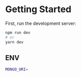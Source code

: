 # Getting Started

First, run the development server:

```bash
npm run dev
# or
yarn dev
```

## ENV

```bash
MONGO_URI=
```
